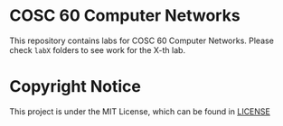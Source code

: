 # COSC 60 Computer Networks

This repository contains labs for COSC 60 Computer Networks. Please check `labX` folders to see work for the X-th lab.

# Copyright Notice

This project is under the MIT License, which can be found in [LICENSE](./LICENSE)